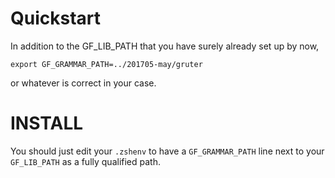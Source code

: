 # Quickstart

In addition to the GF_LIB_PATH that you have surely already set up by now,

```
export GF_GRAMMAR_PATH=../201705-may/gruter
```

or whatever is correct in your case.

# INSTALL

You should just edit your `.zshenv` to have a `GF_GRAMMAR_PATH` line next to your `GF_LIB_PATH` as a fully qualified path.
